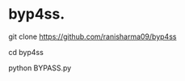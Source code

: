# byp4ss.        




git clone https://github.com/ranisharma09/byp4ss




cd byp4ss





python BYPASS.py
 
